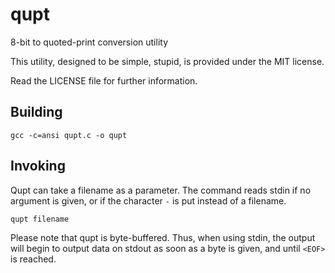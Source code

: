 # qupt
8-bit to quoted-print conversion utility

This utility, designed to be simple, stupid, is provided under the MIT license.

Read the LICENSE file for further information.

## Building

``gcc -c=ansi qupt.c -o qupt``

## Invoking

Qupt can take a filename as a parameter. The command reads stdin if no argument is given, or if the character `-` is put instead of a filename.

``qupt filename``

Please note that qupt is byte-buffered. Thus, when using stdin, the output will begin to output data on stdout as soon as a byte is given, and until `<EOF>` is reached. 
